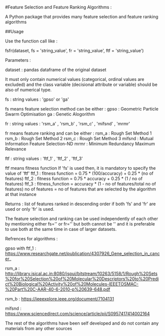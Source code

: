 #Feature Selection and Feature Ranking Algorithms :


A Python package that provides many feature selection and feature ranking algorithms

##Usage

Use the function call like :


fsfr(dataset, fs = 'string_value', fr = 'string_value', ftf = 'string_value')


Parameters :

dataset  :   pandas dataframe of the original dataset

It must only contain numerical values (categorical, ordinal values are excluded) and 
the class variable (decisional attribute or variable) should be also of numerical type.


fs    :  string values : 'gpso' or 'ga' 

fs means feature selection method can be either :
gpso : Geometric Particle Swarm Optimisation
ga : Genetic Alogorithm


fr    :  string values : 'rsm_a' , 'rsm_b' , 'rsm_c' , 'mifsnd' , 'mrmr'

fr means feature ranking and can be either :
rsm_a : Rough Set Method 1
rsm_b : Rough Set Method 2
rsm_c : Rough Set Method 3
mifsnd : Mutual Information Feature Selection-ND
mrmr : Minimum Redundancy Maximum Relevance


ftf   :   string values : 'ftf_1' , 'ftf_2' , 'ftf_3'

ftf means fitness function
If 'fs' is used then, it is mandatory to specify the value of 'ftf'
ftf_1 : fitness function = 0.75 * (100/accuracy) + 0.25 * (no of features)
ftf_2 : fitness function = 0.75 * accuracy + 0.25 * (1 / no of features)
ftf_3 : fitness_function = accuracy * (1 - no of features/total no of features)
no of features = no of features that are selected by the algorithm at that instance



Returns :
list of features ranked in descending order if both 'fs' and 'fr' are used or only 'fr' is used.

 
The feature selection and ranking can be used independently of each other by mentioning either fs='' or fr='' 
but both cannot be '' and it is preferable to use both at the same time in case of larger datasets.



Refrences for algorithms :

gpso with ftf_1 : https://www.researchgate.net/publication/4307926_Gene_selection_in_cancer_

rsm_a : http://library.isical.ac.in:8080/jspui/bitstream/10263/5158/1/Rough%20Sets%20for%20Selection%20of%20Molecular%20Descriptors%20to%20Predict%20Biological%20Activity%20of%20Molecules-IEEETOSMAC-%20Part%20C-AAR-40-6-2010-p%20639-648.pdf

rsm_b : https://ieeexplore.ieee.org/document/7104131 

mifsnd : https://www.sciencedirect.com/science/article/pii/S0957417414002164

The rest of the algorithms have been self developed and do not contain any materials from any other sources
